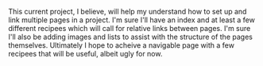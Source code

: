 This current project, I believe, will help my understand how to set up
and link multiple pages in a project. I'm sure I'll have an index and at
least a few different recipees which will call for relative links between
pages. I'm sure I'll also be adding images and lists to assist with the 
structure of the pages themselves. Ultimately I hope to acheive a navigable
page with a few recipees that will be useful, albeit ugly for now.


